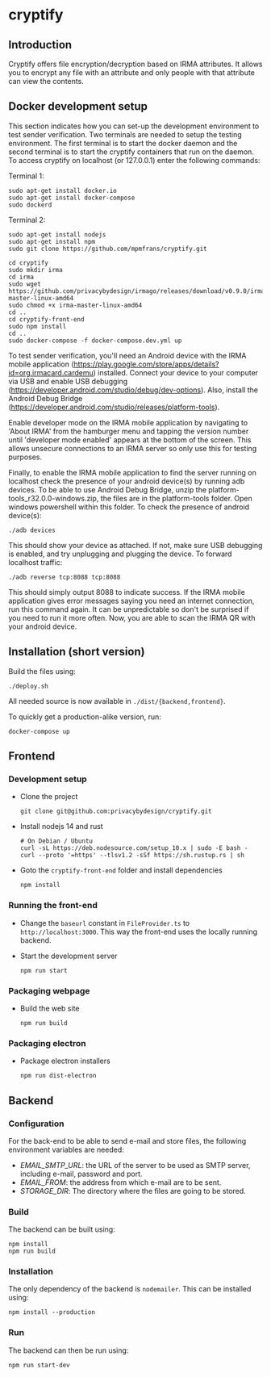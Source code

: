 # cryptify

## Introduction

Cryptify offers file encryption/decryption based on IRMA attributes. It allows you to encrypt any file
with an attribute and only people with that attribute can view the contents.

## Docker development setup

This section indicates how you can set-up the development environment to test sender verification. Two terminals are needed to setup the testing environment. 
The first terminal is to start the docker daemon and the second terminal is to start the cryptify containers that run on the daemon. 
To access cryptify on localhost (or 127.0.0.1) enter the following commands:

Terminal 1:
```
sudo apt-get install docker.io
sudo apt-get install docker-compose
sudo dockerd
```

Terminal 2:
```
sudo apt-get install nodejs
sudo apt-get install npm
sudo git clone https://github.com/mpmfrans/cryptify.git

cd cryptify
sudo mkdir irma 
cd irma
sudo wget https://github.com/privacybydesign/irmago/releases/download/v0.9.0/irma-master-linux-amd64
sudo chmod +x irma-master-linux-amd64
cd ..
cd cryptify-front-end
sudo npm install
cd ..
sudo docker-compose -f docker-compose.dev.yml up
```

To test sender verification, you'll need an Android device with the IRMA mobile application (https://play.google.com/store/apps/details?id=org.irmacard.cardemu) installed.
Connect your device to your computer via USB and enable USB debugging (https://developer.android.com/studio/debug/dev-options). 
Also, install the Android Debug Bridge (https://developer.android.com/studio/releases/platform-tools).

Enable developer mode on the IRMA mobile application by navigating to 'About IRMA' from the hamburger menu and tapping the version number until 'developer mode enabled'
appears at the bottom of the screen. This allows unsecure connections to an IRMA server so only use this for testing purposes. 

Finally, to enable the IRMA mobile application to find the server running on localhost check the presence of your android device(s) by running adb devices.
To be able to use Android Debug Bridge, unzip the platform-tools_r32.0.0-windows.zip, the files are in the platform-tools folder. Open windows powershell within
this folder. To check the presence of android device(s):

```
./adb devices
```

This should show your device as attached. If not, make sure USB debugging is enabled, and try unplugging and plugging the device.
To forward localhost traffic:

```
./adb reverse tcp:8088 tcp:8088
```

This should simply output 8088 to indicate success. If the IRMA mobile application gives error messages saying you need an internet
connection, run this command again. It can be unpredictable so don't be surprised if you need to run it more often. Now, you are able to scan the
IRMA QR with your android device.

## Installation (short version)

Build the files using:
```
./deploy.sh
```

All needed source is now available in `./dist/{backend,frontend}`.

To quickly get a production-alike version, run:
```
docker-compose up
```

## Frontend

### Development setup

* Clone the project 

      git clone git@github.com:privacybydesign/cryptify.git

* Install nodejs 14 and rust

      # On Debian / Ubuntu
      curl -sL https://deb.nodesource.com/setup_10.x | sudo -E bash -
      curl --proto '=https' --tlsv1.2 -sSf https://sh.rustup.rs | sh

* Goto the `cryptify-front-end` folder and install dependencies

      npm install

### Running the front-end

* Change the `baseurl` constant in `FileProvider.ts` to `http://localhost:3000`.
  This way the front-end uses the locally running backend.

* Start the development server

      npm run start

### Packaging webpage

* Build the web site

      npm run build

### Packaging electron

* Package electron installers

      npm run dist-electron

## Backend

### Configuration

For the back-end to be able to send e-mail and store files, the following environment variables are needed:

* *EMAIL_SMTP_URL*: the URL of the server to be used as SMTP server, including e-mail, password and port.
* *EMAIL_FROM*: the address from which e-mail are to be sent.
* *STORAGE_DIR*: The directory where the files are going to be stored. 

### Build

The backend can be built using:
```
npm install
npm run build
```

### Installation

The only dependency of the backend is `nodemailer`. This can be installed using:
```
npm install --production
```

### Run
The backend can then be run using:

```
npm run start-dev
```
